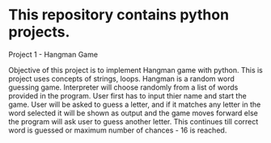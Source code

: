 # This repository contains python projects.

Project 1 - Hangman Game

Objective of this project is to implement Hangman game with python. This is project uses concepts of strings, loops. 
Hangman is a random word guessing game. Interpreter will choose randomly from a list of words provided in the program. User first has to input thier name and start the game. User will be asked to guess a letter, and if it matches any letter in the word selected it will be shown as output and the game moves forward else the program will ask user to guess another letter. This continues till correct word is guessed or maximum number of chances - 16 is reached.

